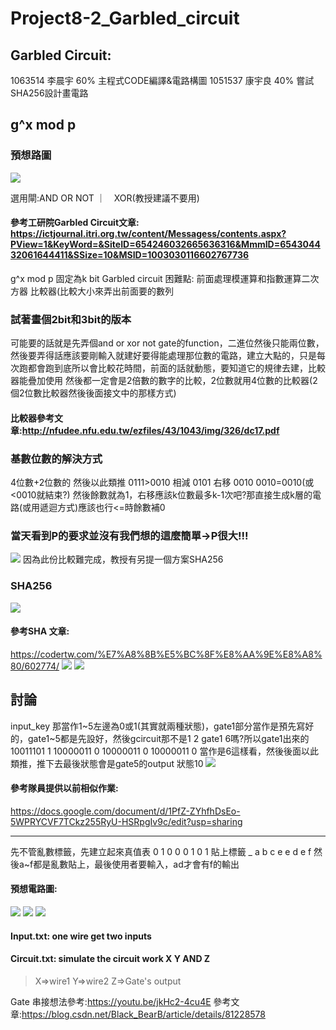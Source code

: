 # Project8-2_Garbled_circuit
## Garbled Circuit:
1063514 李晨宇 60%  主程式CODE編譯&電路構圖
1051537 康宇良 40%  嘗試SHA256設計畫電路
## g^x mod p

### 預想路圖
![](https://cdn.discordapp.com/attachments/623345235585662980/637325632283607060/IMG_20191026_002410.jpg)

選用閘:AND OR NOT ｜　XOR(教授建議不要用)
#### 參考工研院Garbled Circuit文章:　https://ictjournal.itri.org.tw/content/Messagess/contents.aspx?PView=1&KeyWord=&SiteID=654246032665636316&MmmID=654304432061644411&SSize=10&MSID=1003030116602767736

g^x mod p 固定為k bit
Garbled circuit 
困難點: 前面處理模運算和指數運算二次方器
比較器(比較大小來弄出前面要的數列
### 試著畫個2bit和3bit的版本
可能要的話就是先弄個and  or  xor  not  gate的function，二進位然後只能兩位數，然後要弄得話應該要剛輸入就建好要得能處理那位數的電路，建立大點的，只是每次跑都會跑到底所以會比較花時間，前面的話就動態，要知道它的規律去建，比較器能疊加使用
然後都一定會是2倍數的數字的比較，2位數就用4位數的比較器(2個2位數比較器然後後面接文中的那樣方式)
#### 比較器參考文章:http://nfudee.nfu.edu.tw/ezfiles/43/1043/img/326/dc17.pdf

### 基數位數的解決方式
4位數+2位數的
然後以此類推
0111>0010
相減
0101
右移
0010
0010=0010(或<0010就結束?)
然後餘數就為1，右移應該k位數最多k-1次吧?那直接生成k層的電路(或用遞迴方式)應該也行<=時餘數補0

### 當天看到P的要求並沒有我們想的這麼簡單->P很大!!!
![](https://cdn.discordapp.com/attachments/623345235585662980/638589759924600832/DSC_2078.JPG)
因為此份比較難完成，教授有另提一個方案SHA256
### SHA256
![](https://upload.wikimedia.org/wikipedia/commons/thumb/7/7d/SHA-2.svg/400px-SHA-2.svg.png)
#### 參考SHA 文章:
https://codertw.com/%E7%A8%8B%E5%BC%8F%E8%AA%9E%E8%A8%80/602774/
![](https://cdn.discordapp.com/attachments/623345235585662980/637331182899429387/unknown.png)
![](https://cdn.discordapp.com/attachments/623345235585662980/637332513131462674/unknown.png)
## 討論
input_key
那當作1~5左邊為0或1(其實就兩種狀態)，gate1部分當作是預先寫好的，gate1~5都是先設好，然後gcircuit那不是1   2   gate1   6嗎?所以gate1出來的
10011101    1
10000011    0
10000011    0
10000011    0
當作是6這樣看，然後後面以此類推，推下去最後狀態會是gate5的output 狀態10
![](https://media.discordapp.net/attachments/623345235585662980/639645138712526858/Screenshot_20191101-100116.png?width=380&height=675)

#### 參考隊員提供以前相似作業:
https://docs.google.com/document/d/1PfZ-ZYhfhDsEo-5WPRYCVF7TCkz255RyU-HSRpgIv9c/edit?usp=sharing

---
先不管亂數標籤，先建立起來真值表
0   1
0 0   0
1  0    1
貼上標籤
_   a   b
c e   e
d e   f
然後a~f都是亂數貼上，最後使用者要輸入，ad才會有f的輸出
#### 預想電路圖:
![](https://i.imgur.com/vnHcqBE.png)
![](https://i.imgur.com/ArLDfN2.png)
![](https://media.discordapp.net/attachments/623345235585662980/640063659040702464/unknown.png)
#### Input.txt: one wire get two inputs
#### Circuit.txt: simulate the circuit work X Y AND Z
>X=>wire1 
Y=>wire2 
Z=>Gate's output

Gate 串接想法參考:https://youtu.be/jkHc2-4cu4E
參考文章:https://blog.csdn.net/Black_BearB/article/details/81228578


